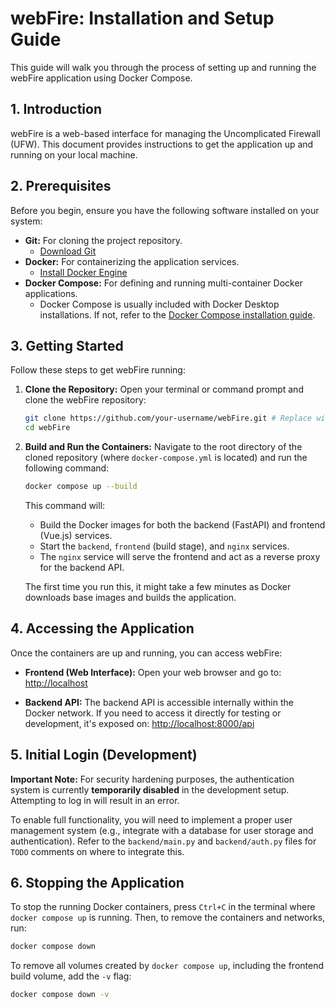 # webFire: Installation and Setup Guide

This guide will walk you through the process of setting up and running the webFire application using Docker Compose.

## 1. Introduction

webFire is a web-based interface for managing the Uncomplicated Firewall (UFW). This document provides instructions to get the application up and running on your local machine.

## 2. Prerequisites

Before you begin, ensure you have the following software installed on your system:

*   **Git:** For cloning the project repository.
    *   [Download Git](https://git-scm.com/downloads)
*   **Docker:** For containerizing the application services.
    *   [Install Docker Engine](https://docs.docker.com/engine/install/)
*   **Docker Compose:** For defining and running multi-container Docker applications.
    *   Docker Compose is usually included with Docker Desktop installations. If not, refer to the [Docker Compose installation guide](https://docs.docker.com/compose/install/).

## 3. Getting Started

Follow these steps to get webFire running:

1.  **Clone the Repository:**
    Open your terminal or command prompt and clone the webFire repository:
    ```bash
    git clone https://github.com/your-username/webFire.git # Replace with actual repository URL
    cd webFire
    ```

2.  **Build and Run the Containers:**
    Navigate to the root directory of the cloned repository (where `docker-compose.yml` is located) and run the following command:
    ```bash
    docker compose up --build
    ```
    This command will:
    *   Build the Docker images for both the backend (FastAPI) and frontend (Vue.js) services.
    *   Start the `backend`, `frontend` (build stage), and `nginx` services.
    *   The `nginx` service will serve the frontend and act as a reverse proxy for the backend API.

    The first time you run this, it might take a few minutes as Docker downloads base images and builds the application.

## 4. Accessing the Application

Once the containers are up and running, you can access webFire:

*   **Frontend (Web Interface):** Open your web browser and go to:
    [http://localhost](http://localhost)

*   **Backend API:** The backend API is accessible internally within the Docker network. If you need to access it directly for testing or development, it's exposed on:
    [http://localhost:8000/api](http://localhost:8000/api)

## 5. Initial Login (Development)

**Important Note:** For security hardening purposes, the authentication system is currently **temporarily disabled** in the development setup. Attempting to log in will result in an error.

To enable full functionality, you will need to implement a proper user management system (e.g., integrate with a database for user storage and authentication). Refer to the `backend/main.py` and `backend/auth.py` files for `TODO` comments on where to integrate this.

## 6. Stopping the Application

To stop the running Docker containers, press `Ctrl+C` in the terminal where `docker compose up` is running. Then, to remove the containers and networks, run:

```bash
docker compose down
```

To remove all volumes created by `docker compose up`, including the frontend build volume, add the `-v` flag:

```bash
docker compose down -v
```
